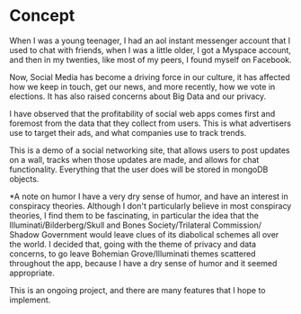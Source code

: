 Concept
===========
When I was a young teenager, I had an aol instant messenger account that I
used to chat with friends, when I was a little older, I got a Myspace account,
and then in my twenties, like most of my peers, I found myself on Facebook.

Now, Social Media has become a driving force in our culture, it has affected
how we keep in touch, get our news, and more recently, how we vote in elections.
It has also raised concerns about Big Data and our privacy.

I have observed that the profitability of social web apps comes first and foremost from the data that
they collect from users. This is what advertisers use to target their ads, and what companies
use to track trends.

This is a demo of a social networking site, that allows users to post updates on a wall, 
tracks when those updates are made, and allows for chat functionality. Everything that
the user does will be stored in mongoDB objects.

*A note on humor
I have a very dry sense of humor, and have an interest in conspiracy theories. Although
I don't particularly believe in most conspiracy theories, I find them to be fascinating,
in particular the idea that the Illuminati/Bilderberg/Skull and Bones Society/Trilateral Commission/
Shadow Government would leave clues of its diabolical schemes all over the world. I decided that,
going with the theme of privacy and data concerns, to go leave Bohemian Grove/Illuminati themes
scattered throughout the app, because I have a dry sense of humor and it seemed appropriate.

This is an ongoing project, and there are many features that I hope to implement.







